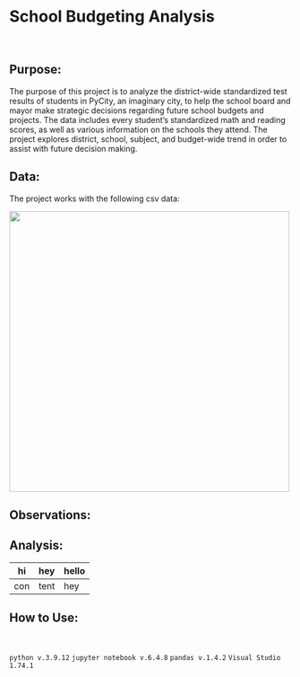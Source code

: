 # School Budgeting Analysis
&nbsp;
&nbsp;
## Purpose:

  The purpose of this project is to analyze the district-wide standardized test results of students in PyCity, an imaginary city, to help the school board and mayor make strategic decisions regarding future school budgets and projects. The data includes every student’s standardized math and reading scores, as well as various information on the schools they attend. The project explores district, school, subject, and budget-wide trend in order to assist with future decision making.

## Data:

  The project works with the following csv data:
  
<tr>
<td><img src="" width="500"><img src=""</td>
</tr>

## Observations:

## Analysis:

| hi | hey | hello |
| --- | --- | --- |
| con | tent | hey |

## How to Use:

&nbsp;
&nbsp;

`python v.3.9.12`
`jupyter notebook v.6.4.8`
`pandas v.1.4.2`
`Visual Studio 1.74.1`
